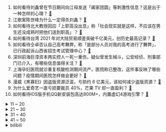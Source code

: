 1. 如何看待刘鑫曾在节日期间向江母发送「阖家团圆」等刺激性信息？这是出于一种怎样的心理？ [:link:](https://www.zhihu.com/question/511025628)
2. 江歌案陈世峰为什么一定得杀刘鑫？ [:link:](https://www.zhihu.com/question/499759095)
3. 如何看待北大教授回应「上职高没出息」称「社会现实就是这样，不应该在男生还没成熟时把他们送到职高」？ [:link:](https://www.zhihu.com/question/510818208)
4. 如何看待台湾 2021 年对大陆贸易顺差突破千亿美元，创历史最高记录？ [:link:](https://www.zhihu.com/question/510820601)
5. 如何看待仝卓否认自己高考舞弊，称「是部分人员对我的高考进行了舞弊」，已行政起诉山西省招生考试管理中心？ [:link:](https://www.zhihu.com/question/510971722)
6. 深圳前海巨漳资本两实控人一死一重伤，疑似曾发生械斗，公安经侦、刑事部门已介入，有哪些信息值得关注？ [:link:](https://www.zhihu.com/question/510776160)
7. 上海孕妇医院就诊重复核酸检测期间流产，医院称已整改，这件事反映了哪些问题？疫情期间医院怎样做会更好？ [:link:](https://www.zhihu.com/question/511049109)
8. 漫威《黑寡妇》因盗版资源泛滥，亏损约 6 亿美元，该如何减少盗版资源？ [:link:](https://www.zhihu.com/question/510024644)
9. 为什么爱奇艺一直亏损要裁员 40%，芒果 TV 却一直盈利？ [:link:](https://www.zhihu.com/question/503988556)
10. 如何看待IOS版手机QQ新安装包高达800M+，内置虚幻4游戏引擎？ [:link:](https://www.zhihu.com/question/510686648)
<details>
<summary>11 ~ 20</summary>

11. 你们买首套房的时候有没有一种落空感，就是本来钱包里盆满钵满，一夜为了房子掏空的落空感？ [:link:](https://www.zhihu.com/question/502816709)
12. 如何评价电视剧《雪中悍刀行》大结局？你满意这个结局吗？ [:link:](https://www.zhihu.com/question/511055247)
13. 什么样的颜值算「有点漂亮」？ [:link:](https://www.zhihu.com/question/470239470)
14. 1 月 11 日库里称「拥有杜兰特的勇士能在 6 场内拿下 96 公牛」，你如何评价这一观点？ [:link:](https://www.zhihu.com/question/511032526)
15. 哈萨克斯坦新一届政府成立，还有哪些信息值得关注？ [:link:](https://www.zhihu.com/question/511073037)
16. 青岛一亲子乐园「用玉米粒铺地当沙子」，这种做法可取吗？是否存在安全隐患？ [:link:](https://www.zhihu.com/question/510837884)
17. 为什么在科幻片很少看到人类做饭的场景？ [:link:](https://www.zhihu.com/question/509825868)
18. 台军一架 F-16V 战机嘉义外海失联，有哪些信息值得关注？ [:link:](https://www.zhihu.com/question/511030012)
19. 如何看待《明日方舟》联动上美经典动画《九色鹿》，推出同名角色「九色鹿」？ [:link:](https://www.zhihu.com/question/510118330)
20. 平常有些人会直接夸我漂亮，但有些人会攻击我长得丑，我很自卑怎么办？ [:link:](https://www.zhihu.com/question/510888598)
</details>
<details>
<summary>21 ~ 30</summary>

21. 2022 LPL 春季赛JDG 0:2 EDG，如何评价这场比赛？ [:link:](https://www.zhihu.com/question/511028137)
22. 有必要把 Win10 升级到 Win11 吗？ [:link:](https://www.zhihu.com/question/465511618)
23. 工信部拟发文，针对年轻消费群体、国外消费群体发展多样化、时尚化、低度化白酒产品，会带来哪些变化？ [:link:](https://www.zhihu.com/question/510823361)
24. 天津返安阳确诊奥密克戎大学生至今无症状，亲属更早被发现感染，为什么有人被感染奥密克戎却无症状？ [:link:](https://www.zhihu.com/question/511004567)
25. 虎年生肖邮票上的「愁容老虎」火了，如果猫咪摆出这样的姿势会什么样的？ [:link:](https://www.zhihu.com/question/510641103)
26. 大家口算 7+6+8＝？的时候，心里是一瞬间出结果，还是有一个过程，如凑十进一？ [:link:](https://www.zhihu.com/question/483273845)
27. 恒大集团退租深圳总部大楼，将总部搬回广州，这透露了哪些信息？ [:link:](https://www.zhihu.com/question/510835936)
28. 香港禁止新冠患者康复前离开隔离点，被CNN称为「剥夺自由、恐怖极权」，如何看待这种言论？ [:link:](https://www.zhihu.com/question/510950014)
29. 如何评价孙千的颜？ [:link:](https://www.zhihu.com/question/285115329)
30. 《超能一家人》官宣撤档，《长津湖II水门桥》据说空降春节档，大家怎么看？ [:link:](https://www.zhihu.com/question/510122807)
</details>
<details>
<summary>31 ~ 40</summary>

31. 妻子拒绝生育丈夫索赔 15 万被驳回，如何评价丈夫的行为？ [:link:](https://www.zhihu.com/question/508000439)
32. 90 后在英硬刚乱港分子「绝不许你分裂我的国家」，遭人身攻击和死亡威胁，如何在保证安全的情况下爱国？ [:link:](https://www.zhihu.com/question/510960468)
33. 游戏《原神》中最被低估的角色是谁？为什么？ [:link:](https://www.zhihu.com/question/481959945)
34. 陈祥榕烈士姐姐陈巧钗撰文《清澈的爱，永留天地》追忆弟弟，看了这篇文章，你有什么想说的？ [:link:](https://www.zhihu.com/question/510831866)
35. 信息化，数字化，智能化是三种不同的概念吗？ [:link:](https://www.zhihu.com/question/414413160)
36. 如何设计这样一个高并发系统? [:link:](https://www.zhihu.com/question/415366357)
37. 雅思 6.5 分难考吗？ [:link:](https://www.zhihu.com/question/31381445)
38. 短视频脚本怎么写？ [:link:](https://www.zhihu.com/question/346106382)
39. 如何评价动画《鬼灭之刃》第二季遊郭編（花街篇）第六集？ [:link:](https://www.zhihu.com/question/510343308)
40. 如何评价 2022 年 1 月11 日发布的一加 10 Pro 手机？有哪些亮点与槽点？ [:link:](https://www.zhihu.com/question/511008432)
</details>
<details>
<summary>41 ~ 50</summary>

41. 领导离不开你，却不重用你，是什么心态？ [:link:](https://www.zhihu.com/question/508504990)
42. 很多人都说碎片化的知识没有什么用，碎片化信息到底提升了当代人的认知水平还是降低了人们的认知水平？ [:link:](https://www.zhihu.com/question/510839989)
43. 网易版《我的世界》这款游戏为何变得不好玩了？ [:link:](https://www.zhihu.com/question/506749220)
44. 你会用陈奕迅的哪句歌词公开恋情？ [:link:](https://www.zhihu.com/question/318733576)
45. 在高原当兵是种什么体验？你向往早穿棉袄，午穿纱的生活吗？ [:link:](https://www.zhihu.com/question/509519384)
46. 以目前西安情况来看，西安大学生能回家过年吗？ [:link:](https://www.zhihu.com/question/508101194)
47. 刚工作半年，月薪 6000 左右，想买 iPhone 13 Pro 合适吗？ [:link:](https://www.zhihu.com/question/510248144)
48. 旅游博主亵渎烈士墓案终审维持原判，该博主获刑 7 个月，如何从法律角度进行解读？ [:link:](https://www.zhihu.com/question/511056934)
49. 如何评价 1 月 11 日正式发布的一加 10 Pro ，有什么亮点和不足？ [:link:](https://www.zhihu.com/question/511026674)
50. 又忍不住想联系前男友怎么办？ [:link:](https://www.zhihu.com/question/510644638)
</details><details>
<summary>bilibili</summary>

1. 男人没了女人一起打游戏，就像自行车没有鱼鳃 [:link:](//www.bilibili.com/video/BV1bi4y197mF)
2. 我回来了，想和大家聊聊疫情后的世界，以及我的未来计划 [:link:](//www.bilibili.com/video/BV1KY411h7cq)
3. 笑死！这是我今年吃过最离谱的泡面！！！ [:link:](//www.bilibili.com/video/BV1CY41187DP)
4. 瞬间泪目！致敬人民警察！ [:link:](//www.bilibili.com/video/BV1Hm4y1D72W)
5. 【STN快报特别篇】年度总结，看看你有没有错过我们最精彩的整活！ [:link:](//www.bilibili.com/video/BV1D3411e7uf)
6. 你 要 冒 充 我 是 吧！ [:link:](//www.bilibili.com/video/BV16Y41187qe)
7. 【点亮渊下宫】泪目！星辰大海 [:link:](//www.bilibili.com/video/BV1VR4y1g7Af)
8. 【不愧是我】人菜瘾大！王冰冰终于“学会”花样滑冰了！ [:link:](//www.bilibili.com/video/BV1hY41187Vs)
9. 和小可莉一起玩手指游戏吧 [:link:](//www.bilibili.com/video/BV1dD4y1F7y7)
10. 咸鱼界的天花板，吃一条咸鱼差点就破产了，但真的好吃 [:link:](//www.bilibili.com/video/BV1EY41187qB)
<details>
<summary>11 ~ 20</summary>

11. 雪 中 含 刀 行 [:link:](//www.bilibili.com/video/BV1dL411F7sT)
12. 好家伙，短短10秒让我愣住了两次 [:link:](//www.bilibili.com/video/BV1yR4y1u7sx)
13. 《原神》剧情PV-「神女劈观」 [:link:](//www.bilibili.com/video/BV1kS4y1T7kK)
14. 你见过四只猫同时揣手手吗？ [:link:](//www.bilibili.com/video/BV1Rb4y1n7t1)
15. 朋友来印度了，带他一起吃肯德基。 [:link:](//www.bilibili.com/video/BV1eZ4y1S7LC)
16. 极度舒适！拿来救命的药，原来是这样在身体里释放的 [:link:](//www.bilibili.com/video/BV1bF411q7ue)
17. 关于早餐的几个误区，你中招了几个？ [:link:](//www.bilibili.com/video/BV1Gb4y1H7Bz)
18. up主，你的脸疼吗？2021年10月新番吐槽打脸大总结！【泛式】 [:link:](//www.bilibili.com/video/BV18Y41187Ri)
19. 那些年，我们被抢走的体育课。 [:link:](//www.bilibili.com/video/BV1Jr4y1v7yk)
20. 兄弟反目！我们打了一架！ [:link:](//www.bilibili.com/video/BV1ha411q7ME)
</details>
<details>
<summary>21 ~ 30</summary>

21. 探访NBA金州勇士球馆餐厅！拿VIP票干饭什么体验？帅小伙又来刷脸了 [:link:](//www.bilibili.com/video/BV1Y3411a7AM)
22. 【原神】在教室唱《神女劈观》一人分饰两角，开口太绝了!!! [:link:](//www.bilibili.com/video/BV1Fb4y1H7hP)
23. 我把冬泳怪鸽做成了游戏，干就完啦奥利给！ [:link:](//www.bilibili.com/video/BV11u41127Pb)
24. 【吸奇侠】《教父》影史最强开局5分钟的爆炸信息量，黑手党大哥教你如何交朋友 [:link:](//www.bilibili.com/video/BV14u41127Tv)
25. 让82岁老戏迷爷爷看《神女劈观》 [:link:](//www.bilibili.com/video/BV1MT4y117f3)
26. “恕我直言，韩委，您才上任第一天” [:link:](//www.bilibili.com/video/BV1Dm4y1D7aP)
27. 宋智雅的火，类似半藏森林。 [:link:](//www.bilibili.com/video/BV1YF411v7aK)
28. B友看我视频1890遍，只投5个币 [:link:](//www.bilibili.com/video/BV1yD4y1F7Xh)
29. 【原神】《神女劈观》戏曲老生翻唱——猛⚡男️⚡炸️⚡庙 [:link:](//www.bilibili.com/video/BV1jF411q7p2)
30. 亲兄弟能不能别算账 [:link:](//www.bilibili.com/video/BV1tZ4y1S7Rd)
</details>
<details>
<summary>31 ~ 40</summary>

31. 铃空RPG新作 |《昭和米国物语》首部正式预告片 [:link:](//www.bilibili.com/video/BV1T34y167Q9)
32. 当你的河南室友给你唱家有儿女 [:link:](//www.bilibili.com/video/BV1dY411a7wp)
33. 好可爱的狗...东西 [:link:](//www.bilibili.com/video/BV1ZP4y1E7pM)
34. 【时代少年团】TNT800万粉丝福利 [:link:](//www.bilibili.com/video/BV1km4y1D7Yj)
35. 【全明星】纸 团 战 争 [:link:](//www.bilibili.com/video/BV15m4y1D7zs)
36. 是不是你 [:link:](//www.bilibili.com/video/BV1yZ4y1S7M7)
37. 当广东人在广西旅游 [:link:](//www.bilibili.com/video/BV1mS4y1T7M6)
38. 《颜值牛逼症》 这才是统一全球审美的老叔叔！ [:link:](//www.bilibili.com/video/BV1gr4y1U7Te)
39. 江歌案已宣判：在替刘鑫死后6年，她又被“好友刘鑫”狠狠捅了3刀！【看见平凡系列04】 [:link:](//www.bilibili.com/video/BV1gZ4y1S7pG)
40. 当你挣钱后一口气花两万组装了一台电脑 [:link:](//www.bilibili.com/video/BV1ia411q7ED)
</details>
<details>
<summary>41 ~ 50</summary>

41. 患有自闭症的弟弟喜欢任何声音很大很吵的东西，于是全家给他准备的礼物就是———火车汽笛！ [:link:](//www.bilibili.com/video/BV16Y41187BX)
42. ohno [:link:](//www.bilibili.com/video/BV16u411U7AR)
43. うに [:link:](//www.bilibili.com/video/BV1hF411v7Ak)
44. 狸花：咩呀!唔出来!(萌声粤配) [:link:](//www.bilibili.com/video/BV1tm4y1D7Hp)
45. 不想再贪污桥款了… [:link:](//www.bilibili.com/video/BV1PL411c7tF)
46. 人类有可能完成? 3 [:link:](//www.bilibili.com/video/BV1Y3411a7KL)
47. 冬泳怪鸽狂搂家常菜，祝您潇洒又代派！加油！奥利给！哈哈哈哈哈 [:link:](//www.bilibili.com/video/BV1QY41187FG)
48. 【野生人类图鉴】我的倒霉朋友...... [:link:](//www.bilibili.com/video/BV1qF411v7z2)
49. 一条龙秒杀三路兵线，卡时间释放主宰太离谱，新赛季野王的必修课 [:link:](//www.bilibili.com/video/BV1XS4y1Z7Qp)
50. 上海16元管饱自助，有鸡有鸭还有鱼，我宣布以后这里就是我的家！！！ [:link:](//www.bilibili.com/video/BV17P4y1E7yR)
</details>
<details>
<summary>51 ~ 60</summary>

51. 御宝轩 厨子探店¥2？48 [:link:](//www.bilibili.com/video/BV1vD4y1F7Mu)
52. 保密配方，在美国，公开了....... [:link:](//www.bilibili.com/video/BV18T4y1m79L)
53. 大家好我是Ning，今天正式入驻B站啦！咱们好好掰扯掰扯！ [:link:](//www.bilibili.com/video/BV17u41127LN)
54. 勇敢者的游戏 [:link:](//www.bilibili.com/video/BV1gb4y1H7fd)
55. 【前方高能】一人一乐队，低配还原周杰伦《本草纲目》 [:link:](//www.bilibili.com/video/BV1hR4y1u7D5)
56. 如果我有分身术，一个守着家，一个陪着他…… [:link:](//www.bilibili.com/video/BV17q4y1y7v4)
57. 你们都集过卡吗？ [:link:](//www.bilibili.com/video/BV1tr4y1v7J9)
58. 古猫丨考古界的海底捞船工程 [:link:](//www.bilibili.com/video/BV1h3411e7Ys)
59. 警长：奇怪？目标怎么消失了？ [:link:](//www.bilibili.com/video/BV1LT4y117Rq)
60. 我遇到了疯狂的女粉丝？-读评论 [:link:](//www.bilibili.com/video/BV1Y3411a7Jr)
</details>
<details>
<summary>61 ~ 70</summary>

61. 插画师这样卖出作品，说不定会血亏！ [:link:](//www.bilibili.com/video/BV1Hm4y1D7hC)
62. 【如月灰】原神-申鹤-雪山旅拍。当小姨真难。 [:link:](//www.bilibili.com/video/BV1Tb4y1H7eZ)
63. 当你在MC里进行「天灾合约」!! [:link:](//www.bilibili.com/video/BV1X3411e7i7)
64. 去景点帮女友拍照其实全程在自拍，回家之后... [:link:](//www.bilibili.com/video/BV1aT4y1m7RQ)
65. 拒绝称体重的帝企鹅宝宝 [:link:](//www.bilibili.com/video/BV1aL4y1t7Rr)
66. 【医学博士】一个方法解决全天不困 I 为什么咖啡越喝越困？ [:link:](//www.bilibili.com/video/BV1t3411e7PA)
67. B站用户名演绎“氚疝钾”，呵tui，穿山甲。 [:link:](//www.bilibili.com/video/BV1NR4y1G7QY)
68. 这是国产游戏？这回日本把美国变为殖民地了！ [:link:](//www.bilibili.com/video/BV1Eu41127kE)
69. 憨憨刘老师和他的憨憨傻儿子一斗，哈哈哈哈 [:link:](//www.bilibili.com/video/BV1RS4y1T7fj)
70. 鲁智深大闹五台山！《红楼》《水浒》梦幻联动？（P3大闹五台山） [:link:](//www.bilibili.com/video/BV19P4y1E7wW)
</details>
<details>
<summary>71 ~ 80</summary>

71. 【4K60FPS】朴树《平凡之路》经典神作！我曾经跨过山和大海 [:link:](//www.bilibili.com/video/BV1eq4y1y7KD)
72. 【大米】870 干翻 8Gen1？小米12Pro、12X、12性能发热续航全面评测 [:link:](//www.bilibili.com/video/BV1Pb4y1H7Bc)
73. 因为暃这个新英雄，瑶又逆天了... [:link:](//www.bilibili.com/video/BV1334y1B7we)
74. 第一次穿这么性感去走亲戚，我妈眼睛都看直了 [:link:](//www.bilibili.com/video/BV1XS4y1T79m)
75. 如何做一个贤惠的女人 [:link:](//www.bilibili.com/video/BV1ET4y1m7pp)
76. 假唱！气虚！难听！盘点2022跨年晚会十大名场面！ [:link:](//www.bilibili.com/video/BV1RP4y1E7PH)
77. 顾客订了300份可乐，这让骑手咋送？别人都是订外卖，这位是进货去了… [:link:](//www.bilibili.com/video/BV1xS4y1T77C)
78. 演员的蛋生（2） [:link:](//www.bilibili.com/video/BV1q3411e7G2)
79. 【胡先煦】是被公司毒哑了吗？！帅哥最近怎么不说话了？！！ [:link:](//www.bilibili.com/video/BV1NF411v7wx)
80. 农科院科研食品评测！“科研水牛奶”真的好喝吗？ [:link:](//www.bilibili.com/video/BV19Z4y1S76n)
</details>
<details>
<summary>81 ~ 90</summary>

81. 我从人间走过（我写了一首歌纪念死在24岁的自己）【我从人间走过】 [:link:](//www.bilibili.com/video/BV1Ai4y197Wt)
82. 花1个月给粉丝做新年礼物，却被4年前的黑历史社死了… [:link:](//www.bilibili.com/video/BV1am4y1D7RY)
83. 大海退潮后，大庆赶海挖到比手还要长的大海葵，还有大个猫眼螺 [:link:](//www.bilibili.com/video/BV1zL4y1b722)
84. 非遗美食，古法藕粉制作过程。 [:link:](//www.bilibili.com/video/BV1644y1j7uG)
85. 神女劈观是如何凝聚国风故事内核的？这波编剧知识领域拉满了！ [:link:](//www.bilibili.com/video/BV1v3411e7Fu)
86. 新疆喀什老字号大锅抓饭，42元/份肉比抓饭还多，去晚了都吃不上 [:link:](//www.bilibili.com/video/BV1Tq4y1y7Tr)
87. 耗时120天，和知识付费团队的官司打完啦。 [:link:](//www.bilibili.com/video/BV1j3411e7AB)
88. 雪豹：看好了，尾巴是这样用的。 [:link:](//www.bilibili.com/video/BV1vF411v7jv)
89. 25000英尺高空一跃而下？现实中仿拍碟中谍跳伞有多难？ [:link:](//www.bilibili.com/video/BV1na411q7Hb)
90. 祖安花火泽丽！普攻伤害最低的ADC出现了！ [:link:](//www.bilibili.com/video/BV11P4y1E7Gf)
</details>
<details>
<summary>91 ~ 100</summary>

91. 本来想抓个普通女生改造校花的，没想到抓到一个王者 [:link:](//www.bilibili.com/video/BV1Ym4y1D7rW)
92. 【英雄联盟】呼唤 – 2022赛季CG [:link:](//www.bilibili.com/video/BV1yD4y1F7uC)
93. 厨师长分享街边小吃：“狼牙土豆”，内附秘制辣椒粉配方 [:link:](//www.bilibili.com/video/BV1Xu411U7To)
94. 花100元买了120只螃蟹，一只才8毛？实现螃蟹自由就是这么简单 [:link:](//www.bilibili.com/video/BV1Ra411q7Wr)
95. 这芬兰一家人干饭太拼了，肉夹馍荷叶包啃疯了！吃的干干净净！再来一锅羊肉汤下肚那才叫一个满足！ [:link:](//www.bilibili.com/video/BV1DP4y1E7ta)
96. 5岁小棕熊，一推就倒 [:link:](//www.bilibili.com/video/BV1kY41187s3)
97. 我尽力了 [:link:](//www.bilibili.com/video/BV1KR4y1g7ZS)
98. 同事这张看着就贵的PPT，原来都是学了这一招！【旁门左道】 [:link:](//www.bilibili.com/video/BV1ES4y1T7S6)
99. 因战争40万犹太人灰飞烟灭，《钢琴家》为活命开启5年炼狱之旅！（三） [:link:](//www.bilibili.com/video/BV1FP4y1J7kw)
100. 没有什么是一包辣条不能解决的 [:link:](//www.bilibili.com/video/BV1qF411v7Kw)
</details></details>